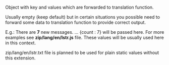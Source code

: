 Object with key and values which are forwarded to translation function. 

Usually empty (keep default) but in certain situations you possible need to forward some data to translation function to provide correct output. 

E.g.: There are **7** new messages. ... {count : 7} will be passed here. For more examples see **zip/lang/en/lstr.js** file. These values will be usually used here in this context.

zip/lang/en/lstr.txt file is planned to be used for plain static values without this extension.
